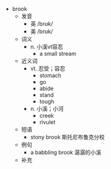 - brook
  - 发音
    - 英 /brʊk/
    - 美 /brʊk/
  - 词义
    - n. 小溪vt容忍
      - a small stream
  - 近义词
    - vt. 忍受；容忍
      - stomach
      - go
      - abide
      - stand
      - tough
    - n. 小溪；小河
      - creek
      - rivulet
  - 短语
    - stony brook 斯托尼布鲁克分校
  - 例句
    - a babbling brook 潺潺的小溪
  - 补充